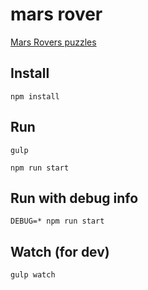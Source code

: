 # mars rover 
[Mars Rovers puzzles](https://github.com/priyaaank/MarsRover/blob/master/README.md)

## Install
```
npm install
```

## Run
```
gulp

npm run start
```

## Run with debug info
```
DEBUG=* npm run start
```

## Watch (for dev)
```
gulp watch
```
